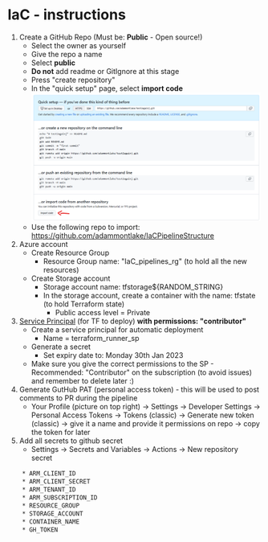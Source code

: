 IaC - instructions
============
1. Create a GitHub Repo (Must be: **Public** - Open source!)
   * Select the owner as yourself
   * Give the repo a name
   * Select **public**
   * **Do not** add readme or GitIgnore at this stage
   * Press "create repository"
   * In the "quick setup" page, select **import code** ![import screenshot](https://github.com/adammontlake/IaC-TF-pipe-demo/blob/add_resources/resources/import_code.png)
   * Use the following repo to import: https://github.com/adammontlake/IaCPipelineStructure
2. Azure account
   * Create Resource Group 
     * Resource Group name: "IaC_pipelines_rg" (to hold all the new resources)
   * Create Storage account
     * Storage account name: tfstorage${RANDOM_STRING}
     * In the storage account, create a container with the name: tfstate (to hold Terraform state)
       * Public access level = Private
3. [Service Principal](https://learn.microsoft.com/en-us/azure/purview/create-service-principal-azure) (for TF to deploy)  **with permissions: "contributor"**
    * Create a service principal for automatic deployment
      *  Name = terraform_runner_sp
    * Generate a secret 
      * Set expiry date to: Monday 30th Jan 2023
    * Make sure you give the correct permissions to the SP - Recommended: "Contributor" on the subscription (to avoid issues) and remember to delete later :) 
4. Generate GutHub PAT (personal access token) - this will be used to post comments to PR during the pipeline
    * Your Profile (picture on top right)  -> Settings -> Developer Settings -> Personal Access Tokens -> Tokens (classic) -> Generate new token (classic) -> give it a name and provide it permissions on repo -> copy the token for later
5. Add all secrets to github secret
    * Settings  ->  Secrets and Variables  ->  Actions  ->  New repository secret
~~~
    * ARM_CLIENT_ID 
    * ARM_CLIENT_SECRET 
    * ARM_TENANT_ID 
    * ARM_SUBSCRIPTION_ID 
    * RESOURCE_GROUP
    * STORAGE_ACCOUNT
    * CONTAINER_NAME
    * GH_TOKEN
~~~
